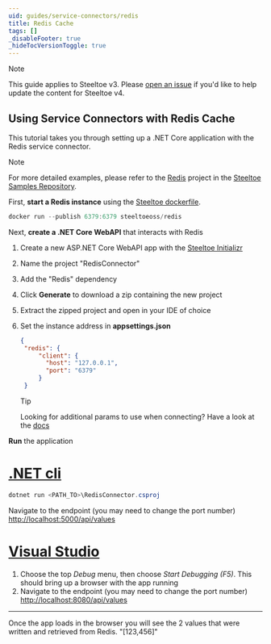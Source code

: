 ```yaml
---
uid: guides/service-connectors/redis
title: Redis Cache
tags: []
_disableFooter: true
_hideTocVersionToggle: true
---
```


> [!NOTE]
> This guide applies to Steeltoe v3. Please [open an issue](https://github.com/SteeltoeOSS/Documentation/issues/new/choose) if you'd like to help update the content for Steeltoe v4.

## Using Service Connectors with Redis Cache

This tutorial takes you through setting up a .NET Core application with the Redis service connector.

> [!NOTE]
> For more detailed examples, please refer to the [Redis](https://github.com/SteeltoeOSS/Samples/tree/3.x/Connectors/src/Redis) project in the [Steeltoe Samples Repository](https://github.com/SteeltoeOSS/Samples/tree/3.x).

First, **start a Redis instance** using the [Steeltoe dockerfile](https://github.com/steeltoeoss/dockerfiles).

```powershell
docker run --publish 6379:6379 steeltoeoss/redis
```

Next, **create a .NET Core WebAPI** that interacts with Redis

1. Create a new ASP.NET Core WebAPI app with the [Steeltoe Initializr](https://start.steeltoe.io)
1. Name the project "RedisConnector"
1. Add the "Redis" dependency
1. Click **Generate** to download a zip containing the new project
1. Extract the zipped project and open in your IDE of choice
1. Set the instance address in **appsettings.json**

   ```json
   {
    "redis": {
        "client": {
          "host": "127.0.0.1",
          "port": "6379"
        }
    }
   ```

   > [!TIP]
   > Looking for additional params to use when connecting? Have a look at the [docs](/api/v3/welcome/index.md)

**Run** the application

# [.NET cli](#tab/cli)

```powershell
dotnet run <PATH_TO>\RedisConnector.csproj
```

Navigate to the endpoint (you may need to change the port number) [http://localhost:5000/api/values](http://localhost:5000/api/values)

# [Visual Studio](#tab/vs)

1. Choose the top _Debug_ menu, then choose _Start Debugging (F5)_. This should bring up a browser with the app running
1. Navigate to the endpoint (you may need to change the port number) [http://localhost:8080/api/values](http://localhost:8080/api/values)

---

Once the app loads in the browser you will see the 2 values that were written and retrieved from Redis.
"[123,456]"
